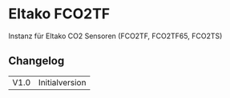 <!DOCTYPE html>
<html lang="de">
  <head>
    <meta charset="utf-8">
	<meta name="viewport" content="width=device-width">
  </head>

  <body>
	<h1>Eltako FCO2TF</h1>
	Instanz für Eltako CO2 Sensoren (FCO2TF, FCO2TF65, FCO2TS)
	<h2>Changelog</h2>
	<table>
	  <tr>
		<td>V1.0</td>
		<td>Initialversion</td>
	  </tr>
	</table>
  </body>
</html>

